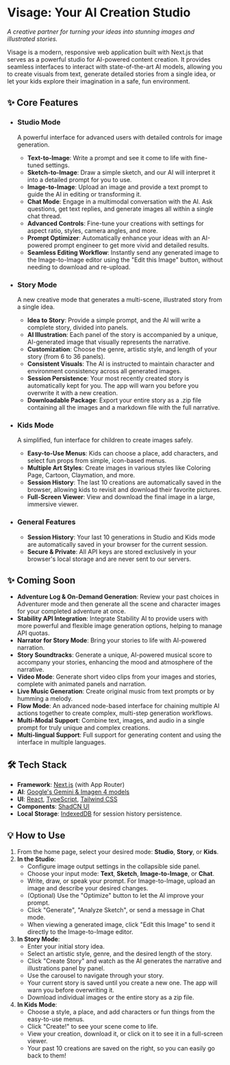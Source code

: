 # Visage: Your AI Creation Studio

*A creative partner for turning your ideas into stunning images and illustrated stories.*

Visage is a modern, responsive web application built with Next.js that serves as a powerful studio for AI-powered content creation. It provides seamless interfaces to interact with state-of-the-art AI models, allowing you to create visuals from text, generate detailed stories from a single idea, or let your kids explore their imagination in a safe, fun environment.

## ✨ Core Features

-   ### **Studio Mode**
    A powerful interface for advanced users with detailed controls for image generation.
    -   **Text-to-Image**: Write a prompt and see it come to life with fine-tuned settings.
    -   **Sketch-to-Image**: Draw a simple sketch, and our AI will interpret it into a detailed prompt for you to use.
    -   **Image-to-Image**: Upload an image and provide a text prompt to guide the AI in editing or transforming it.
    -   **Chat Mode**: Engage in a multimodal conversation with the AI. Ask questions, get text replies, and generate images all within a single chat thread.
    -   **Advanced Controls**: Fine-tune your creations with settings for aspect ratio, styles, camera angles, and more.
    -   **Prompt Optimizer**: Automatically enhance your ideas with an AI-powered prompt engineer to get more vivid and detailed results.
    -   **Seamless Editing Workflow**: Instantly send any generated image to the Image-to-Image editor using the "Edit this Image" button, without needing to download and re-upload.

-   ### **Story Mode**
    A new creative mode that generates a multi-scene, illustrated story from a single idea.
    -   **Idea to Story**: Provide a simple prompt, and the AI will write a complete story, divided into panels.
    -   **AI Illustration**: Each panel of the story is accompanied by a unique, AI-generated image that visually represents the narrative.
    -   **Customization**: Choose the genre, artistic style, and length of your story (from 6 to 36 panels).
    -   **Consistent Visuals**: The AI is instructed to maintain character and environment consistency across all generated images.
    -   **Session Persistence**: Your most recently created story is automatically kept for you. The app will warn you before you overwrite it with a new creation.
    -   **Downloadable Package**: Export your entire story as a .zip file containing all the images and a markdown file with the full narrative.

-   ### **Kids Mode**
    A simplified, fun interface for children to create images safely.
    -   **Easy-to-Use Menus**: Kids can choose a place, add characters, and select fun props from simple, icon-based menus.
    -   **Multiple Art Styles**: Create images in various styles like Coloring Page, Cartoon, Claymation, and more.
    -   **Session History**: The last 10 creations are automatically saved in the browser, allowing kids to revisit and download their favorite pictures.
    -   **Full-Screen Viewer**: View and download the final image in a large, immersive viewer.

-   ### **General Features**
    -   **Session History**: Your last 10 generations in Studio and Kids mode are automatically saved in your browser for the current session.
    -   **Secure & Private**: All API keys are stored exclusively in your browser's local storage and are never sent to our servers.

## ✨ Coming Soon

-   **Adventure Log & On-Demand Generation**: Review your past choices in Adventurer mode and then generate all the scene and character images for your completed adventure at once.
-   **Stability API Integration**: Integrate Stability AI to provide users with more powerful and flexible image generation options, helping to manage API quotas.
-   **Narrator for Story Mode**: Bring your stories to life with AI-powered narration.
-   **Story Soundtracks**: Generate a unique, AI-powered musical score to accompany your stories, enhancing the mood and atmosphere of the narrative.
-   **Video Mode**: Generate short video clips from your images and stories, complete with animated panels and narration.
-   **Live Music Generation**: Create original music from text prompts or by humming a melody.
-   **Flow Mode**: An advanced node-based interface for chaining multiple AI actions together to create complex, multi-step generation workflows.
-   **Multi-Modal Support**: Combine text, images, and audio in a single prompt for truly unique and complex creations.
-   **Multi-lingual Support**: Full support for generating content and using the interface in multiple languages.

## 🛠️ Tech Stack

-   **Framework**: [Next.js](https://nextjs.org/) (with App Router)
-   **AI**: [Google's Gemini & Imagen 4 models](https://ai.google.dev/docs)
-   **UI**: [React](https://reactjs.org/), [TypeScript](https://www.typescriptlang.org/), [Tailwind CSS](https://tailwindcss.com/)
-   **Components**: [ShadCN UI](https://ui.shadcn.com/)
-   **Local Storage**: [IndexedDB](https://developer.mozilla.org/en-US/docs/Web/API/IndexedDB_API) for session history persistence.

## 💡 How to Use

1.  From the home page, select your desired mode: **Studio**, **Story**, or **Kids**.
2.  **In the Studio**:
    -   Configure image output settings in the collapsible side panel.
    -   Choose your input mode: **Text**, **Sketch**, **Image-to-Image**, or **Chat**.
    -   Write, draw, or speak your prompt. For Image-to-Image, upload an image and describe your desired changes.
    -   (Optional) Use the "Optimize" button to let the AI improve your prompt.
    -   Click "Generate", "Analyze Sketch", or send a message in Chat mode.
    -   When viewing a generated image, click "Edit this Image" to send it directly to the Image-to-Image editor.
3.  **In Story Mode**:
    -   Enter your initial story idea.
    -   Select an artistic style, genre, and the desired length of the story.
    -   Click "Create Story" and watch as the AI generates the narrative and illustrations panel by panel.
    -   Use the carousel to navigate through your story.
    -   Your current story is saved until you create a new one. The app will warn you before overwriting it.
    -   Download individual images or the entire story as a zip file.
4.  **In Kids Mode**:
    -   Choose a style, a place, and add characters or fun things from the easy-to-use menus.
    -   Click "Create!" to see your scene come to life.
    -   View your creation, download it, or click on it to see it in a full-screen viewer.
    -   Your past 10 creations are saved on the right, so you can easily go back to them!
